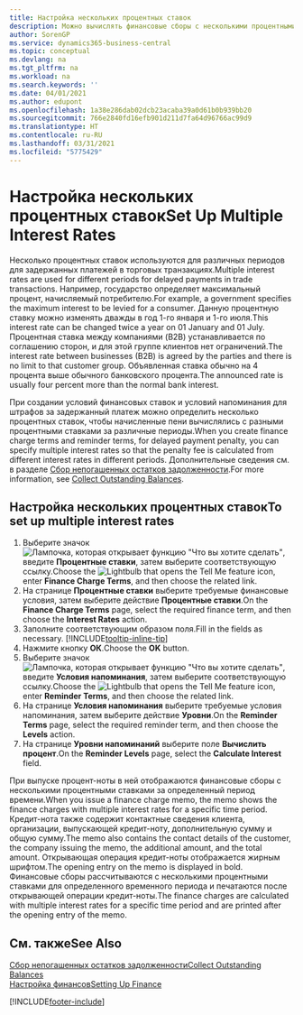 ```yaml
---
title: Настройка нескольких процентных ставок
description: Можно вычислять финансовые сборы с несколькими процентными ставками за определенный период. Расчет процентов аналогичен для всех финансовых издержек, изменяются только проценты за определенный период.
author: SorenGP
ms.service: dynamics365-business-central
ms.topic: conceptual
ms.devlang: na
ms.tgt_pltfrm: na
ms.workload: na
ms.search.keywords: ''
ms.date: 04/01/2021
ms.author: edupont
ms.openlocfilehash: 1a38e286dab02dcb23acaba39a0d61b0b939bb20
ms.sourcegitcommit: 766e2840fd16efb901d211d7fa64d96766ac99d9
ms.translationtype: HT
ms.contentlocale: ru-RU
ms.lasthandoff: 03/31/2021
ms.locfileid: "5775429"
---
```

# <a name="set-up-multiple-interest-rates"></a><span data-ttu-id="e8661-104">Настройка нескольких процентных ставок</span><span class="sxs-lookup"><span data-stu-id="e8661-104">Set Up Multiple Interest Rates</span></span>
<span data-ttu-id="e8661-105">Несколько процентных ставок используются для различных периодов для задержанных платежей в торговых транзакциях.</span><span class="sxs-lookup"><span data-stu-id="e8661-105">Multiple interest rates are used for different periods for delayed payments in trade transactions.</span></span> <span data-ttu-id="e8661-106">Например, государство определяет максимальный процент, начисляемый потребителю.</span><span class="sxs-lookup"><span data-stu-id="e8661-106">For example, a government specifies the maximum interest to be levied for a consumer.</span></span> <span data-ttu-id="e8661-107">Данную процентную ставку можно изменять дважды в год 1-го января и 1-го июля.</span><span class="sxs-lookup"><span data-stu-id="e8661-107">This interest rate can be changed twice a year on 01 January and 01 July.</span></span> <span data-ttu-id="e8661-108">Процентная ставка между компаниями (B2B) устанавливается по соглашению сторон, и для этой группе клиентов нет ограничений.</span><span class="sxs-lookup"><span data-stu-id="e8661-108">The interest rate between businesses (B2B) is agreed by the parties and there is no limit to that customer group.</span></span> <span data-ttu-id="e8661-109">Объявленная ставка обычно на 4 процента выше обычного банковского процента.</span><span class="sxs-lookup"><span data-stu-id="e8661-109">The announced rate is usually four percent more than the normal bank interest.</span></span>

<span data-ttu-id="e8661-110">При создании условий финансовых ставок и условий напоминания для штрафов за задержанный платеж можно определить несколько процентных ставок, чтобы начисленные пени вычислялись с разными процентными ставками за различные периоды.</span><span class="sxs-lookup"><span data-stu-id="e8661-110">When you create finance charge terms and reminder terms, for delayed payment penalty, you can specify multiple interest rates so that the penalty fee is calculated from different interest rates in different periods.</span></span> <span data-ttu-id="e8661-111">Дополнительные сведения см. в разделе [Сбор непогашенных остатков задолженности](receivables-collect-outstanding-balances.md).</span><span class="sxs-lookup"><span data-stu-id="e8661-111">For more information, see [Collect Outstanding Balances](receivables-collect-outstanding-balances.md).</span></span>

## <a name="to-set-up-multiple-interest-rates"></a><span data-ttu-id="e8661-112">Настройка нескольких процентных ставок</span><span class="sxs-lookup"><span data-stu-id="e8661-112">To set up multiple interest rates</span></span>  
1.  <span data-ttu-id="e8661-113">Выберите значок ![Лампочка, которая открывает функцию "Что вы хотите сделать"](media/ui-search/search_small.png "Что вы хотите сделать"), введите **Процентные ставки**, затем выберите соответствующую ссылку.</span><span class="sxs-lookup"><span data-stu-id="e8661-113">Choose the ![Lightbulb that opens the Tell Me feature](media/ui-search/search_small.png "Tell me what you want to do") icon, enter **Finance Charge Terms**, and then choose the related link.</span></span>  
2.  <span data-ttu-id="e8661-114">На странице **Процентные ставки** выберите требуемые финансовые условия, затем выберите действие **Процентные ставки**.</span><span class="sxs-lookup"><span data-stu-id="e8661-114">On the **Finance Charge Terms** page, select the required finance term, and then choose the **Interest Rates** action.</span></span>  
3.  <span data-ttu-id="e8661-115">Заполните соответствующим образом поля.</span><span class="sxs-lookup"><span data-stu-id="e8661-115">Fill in the fields as necessary.</span></span> [!INCLUDE[tooltip-inline-tip](includes/tooltip-inline-tip_md.md)]
4.  <span data-ttu-id="e8661-116">Нажмите кнопку **ОК**.</span><span class="sxs-lookup"><span data-stu-id="e8661-116">Choose the **OK** button.</span></span>  
5.  <span data-ttu-id="e8661-117">Выберите значок ![Лампочка, которая открывает функцию "Что вы хотите сделать"](media/ui-search/search_small.png "Что вы хотите сделать"), введите **Условия напоминания**, затем выберите соответствующую ссылку.</span><span class="sxs-lookup"><span data-stu-id="e8661-117">Choose the ![Lightbulb that opens the Tell Me feature](media/ui-search/search_small.png "Tell me what you want to do") icon, enter **Reminder Terms**, and then choose the related link.</span></span>  
6.  <span data-ttu-id="e8661-118">На странице **Условия напоминания** выберите требуемые условия напоминания, затем выберите действие **Уровни**.</span><span class="sxs-lookup"><span data-stu-id="e8661-118">On the **Reminder Terms** page, select the required reminder term, and then choose the **Levels** action.</span></span>  
7.  <span data-ttu-id="e8661-119">На странице **Уровни напоминаний** выберите поле **Вычислить процент**.</span><span class="sxs-lookup"><span data-stu-id="e8661-119">On the **Reminder Levels** page, select the **Calculate Interest** field.</span></span>  

<span data-ttu-id="e8661-120">При выпуске процент-ноты в ней отображаются финансовые сборы с несколькими процентными ставками за определенный период времени.</span><span class="sxs-lookup"><span data-stu-id="e8661-120">When you issue a finance charge memo, the memo shows the finance charges with multiple interest rates for a specific time period.</span></span> <span data-ttu-id="e8661-121">Кредит-нота также содержит контактные сведения клиента, организации, выпускающей кредит-ноту, дополнительную сумму и общую сумму.</span><span class="sxs-lookup"><span data-stu-id="e8661-121">The memo also contains the contact details of the customer, the company issuing the memo, the additional amount, and the total amount.</span></span> <span data-ttu-id="e8661-122">Открывающая операция кредит-ноты отображается жирным шрифтом.</span><span class="sxs-lookup"><span data-stu-id="e8661-122">The opening entry on the memo is displayed in bold.</span></span> <span data-ttu-id="e8661-123">Финансовые сборы рассчитываются с несколькими процентными ставками для определенного временного периода и печатаются после открывающей операции кредит-ноты.</span><span class="sxs-lookup"><span data-stu-id="e8661-123">The finance charges are calculated with multiple interest rates for a specific time period and are printed after the opening entry of the memo.</span></span>  

## <a name="see-also"></a><span data-ttu-id="e8661-124">См. также</span><span class="sxs-lookup"><span data-stu-id="e8661-124">See Also</span></span>  
[<span data-ttu-id="e8661-125">Сбор непогашенных остатков задолженности</span><span class="sxs-lookup"><span data-stu-id="e8661-125">Collect Outstanding Balances</span></span>](receivables-collect-outstanding-balances.md)  
[<span data-ttu-id="e8661-126">Настройка финансов</span><span class="sxs-lookup"><span data-stu-id="e8661-126">Setting Up Finance</span></span>](finance-setup-finance.md)


[!INCLUDE[footer-include](includes/footer-banner.md)]
